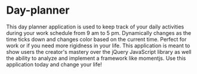 # Day-planner

This day planner application is used to keep track of your daily activities during your work schedule from 9 am to 5 pm. Dynamically changes as the time ticks down and changes color based on the current time. Perfect for work or if you need more rigidness in your life. This application is meant to show users the creator's mastery over the jQuery JavaScript library as well the ability to analyze and implement a framework like momentjs. Use this application today and change your life!
